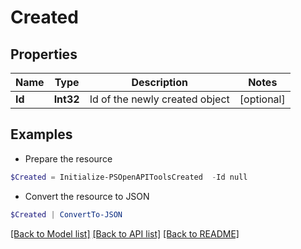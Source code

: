 # Created
## Properties

Name | Type | Description | Notes
------------ | ------------- | ------------- | -------------
**Id** | **Int32** | Id of the newly created object | [optional] 

## Examples

- Prepare the resource
```powershell
$Created = Initialize-PSOpenAPIToolsCreated  -Id null
```

- Convert the resource to JSON
```powershell
$Created | ConvertTo-JSON
```

[[Back to Model list]](../README.md#documentation-for-models) [[Back to API list]](../README.md#documentation-for-api-endpoints) [[Back to README]](../README.md)

